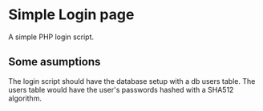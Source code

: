 # Simple Login page
A simple PHP login script.

## Some asumptions
The login script should have the database setup with a db users table. The users table would have the user's passwords hashed with a SHA512 algorithm.

